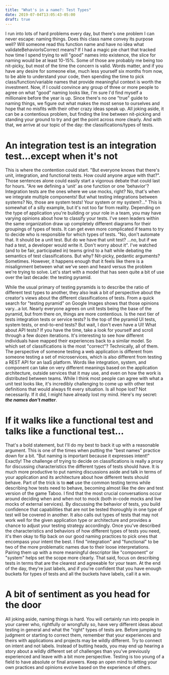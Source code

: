 ```yaml
---
title: "What's in a name?: Test Types"
date: 2019-07-04T13:05:43-05:00
draft: true
---
```


I run into lots of hard problems every day, but there's one problem I can never
escape: naming things. Does this class name convey its purpose well? Will someone
read this function name and have no idea what validateBehaviorIsCorrect means?
If I had a magic pie chart that tracked how time I spend trying to will "good"
names into existence, the slice for naming would be at least 10-15%. Some of
those are probably me being too nit-picky, but most of the time the concern is
valid. Words matter, and if you have any desire for someone else, much less
yourself six months from now, to be able to understand your code, then spending
the time to pick class/function/variable names that provide meaningful context is
worth the investment. Now, if I could convince any group of three or more people
to agree on what "good" naming looks like, I'm sure I'd find myself a millionaire
before the year is up. Since there's no one "true" guide to naming things, we figure
out what makes the most sense to ourselves and hope that no misfits with their other
crazy ideas speak up. All joking aside, it can be a contentious problem, but finding
the line between nit-picking and standing your ground to try and get the point across
more clearly. And with that, we arrive at our topic of the day: the classifications/types of tests.

# An integration test is an integration test...except when it's not

This is where the contention could start. "But everyone knows that there's unit,
integration, and functional tests. How could anyone argue with that?". Those sentences
alone could easily start a vigorous debate that could last for hours. "Are we defining a
'unit' as one function or one 'behavior'? Integration tests are the ones where we use
mocks, right? No, that's when we integrate multiple components! But what testing
integrations between systems? No, those are system tests! Your system or my system?..."
This is somewhat of a silly example, but it's not too far from reality. Depending on the
type of application you're building or your role in a team, you may have varying opinions about
how to classify your tests. I've seen leaders within the same organization draw up
completely different diagrams for their groupings of types of tests. It can get even more
complicated if teams to try to decide who is responsible for which types of tests.
"No, don't automate that. It should be a unit test. But do we have that unit test? ...no,
but if we had a test, a developer would write it. Don't worry about it". I've watched
(and to be fair, participated in) teams grind to a halt while debating the semantics of test
classifications. But why? Nit-picky, pedantic arguments? Sometimes. However, it happens
enough that it feels like there is a misalignment between what we've seen and heard
versus the problem we're trying to solve. Let's start with a model that has seen quite a bit
of use over the last decade: the testing pyramid.

While the usual primary of testing pyramids is to describe the ratio of different test types
to another, they also leak a bit of perspective about the creator's views about the different
classifications of tests. From a quick search for "testing pyramid" on Google Images shows that
those opinions vary...a lot. Nearly everyone agrees on unit tests being the base of the pyramid,
but from there on, things are more contentious. Is the next tier of tests integration tests or
service tests? Is the top of the pyramid UI tests, system tests, or end-to-end tests? But wait,
I don't even have a UI! What about API tests? If you have the time, take a look for yourself
and scroll through a few dozen iterations. It's interesting to see how different individuals
have mapped their experiences back to a similar model. So which set of classifications is the
most "correct"? Technically, all of them. The perspective of someone testing a web application
is different from someone testing a set of microservices, which is also different from testing
a REST API for an IaaS platform. Words like integration, system, and component can take on very
different meanings based on the application architecture, outside services that it may use, and
even on how the work is distributed between teams. While I think most people can agree with what a unit test looks like, it's incredibly challenging to come up with other test
definitions that would always fit every situation. Is all hope lost? Not necessarily. If it did,
I might have already lost my mind. Here's my secret: ***the names don't matter***.

# If it walks like a functional test and talks like a functional test...

That's a bold statement, but I'll do my best to back it up with a reasonable argument. This is
one of the times when putting the "best names" practice down for a bit. "But naming is important
because it expresses intent!" Exactly! The challenge of trying to decide on classifications
is really a proxy for discussing characteristics the different types of tests should have. It
is much more productive to put naming discussions aside and talk in terms of your application
and its architecture about how different tests should behave. Part of the trick is to
**not** use the common testing terms while describing how tests need to behave, becoming almost
like the dev and test version of the game Taboo. I find that the most crucial conversations
occur around deciding when and when not to mock (both in-code mocks and live mocks of
external services). By discussing the behavior of tests, you build confidence that capabilities
that are not be tested thoroughly in one type of test will be covered in another. It also calls
out types of tests that may not work well for the given application type or architecture
and provides a chance to adjust your testing strategy accordingly. Once you've described the characteristics and behaviors of how different types of tests you need, it's then okay to
flip back on our good naming practices to pick ones that encompass your intent the best.
I find "integration" and "functional" to be two of the more problematic names due to their
loose interpretations. Pairing them up with a more meaningful descriptor like "component" or
"system" helps set the scope more clearly. That said, focus on describing tests in terms
that are the clearest and agreeable for your team. At the end of the day, they're just labels,
and if you're confident that you have enough buckets for types of tests and all the buckets
have labels, call it a win.

# A bit of sentiment as you head for the door

All joking aside, naming things is hard. You will certainly run into people in
your career who, rightfully or wrongfully so, have very different ideas about
testing in general and what the "right" types of tests are. Before jumping to
judgment or starting to correct them, remember that your experiences and theirs
with applications and projects may be wildly different. Try to connect on intent and
not labels. Instead of butting heads, you may end up hearing a story about a wildly
different set of challenges than you've previously experienced and leave with a bit
more perspective. Testing is too young of a field to have absolute or final answers.
Keep an open mind to letting your own practices and opinions evolve based on the
experience of others.

